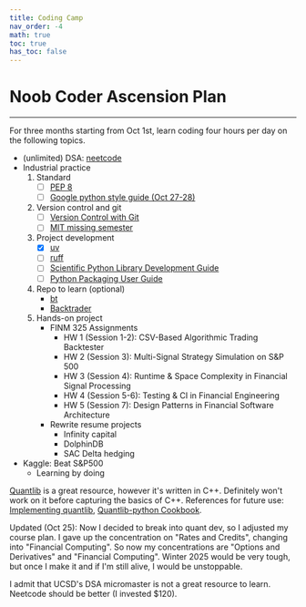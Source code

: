 ```yaml
---
title: Coding Camp
nav_order: -4
math: true
toc: true
has_toc: false
---
```


# Noob Coder Ascension Plan

---

For three months starting from Oct 1st, learn coding four hours per day on the following topics.

- (unlimited) DSA: [neetcode](https://neetcode.io/)
- Industrial practice
  1. Standard
      - [ ] [PEP 8](https://peps.python.org/pep-0008/)
      - [ ] [Google python style guide (Oct 27-28)](https://google.github.io/styleguide/pyguide.html)
  2. Version control and git
      - [ ] [Version Control with Git](https://swcarpentry.github.io/git-novice/)
      - [ ] [MIT missing semester](https://missing.csail.mit.edu/)
  3. Project development
      - [x] [uv](https://docs.astral.sh/uv/guides/projects/)
      - [ ] [ruff](https://docs.astral.sh/ruff/)
      - [ ] [Scientific Python Library Development Guide](https://learn.scientific-python.org/development/)
      - [ ] [Python Packaging User Guide](https://packaging.python.org/en/latest/)
  4. Repo to learn (optional)
      - [bt](https://github.com/pmorissette/bt)
      - [Backtrader](https://github.com/mementum/backtrader)
  5. Hands-on project
      - FINM 325 Assignments
        - HW 1 (Session 1-2): CSV-Based Algorithmic Trading Backtester
        - HW 2 (Session 3): Multi-Signal Strategy Simulation on S&P 500
        - HW 3 (Session 4): Runtime & Space Complexity in Financial Signal Processing
        - HW 4 (Session 5-6): Testing & CI in Financial Engineering
        - HW 5 (Session 7): Design Patterns in Financial Software Architecture
      - Rewrite resume projects
        - Infinity capital
        - DolphinDB
        - SAC Delta hedging
- Kaggle: Beat S&P500
  - Learning by doing

[Quantlib](https://github.com/lballabio/QuantLib) is a great resource, however it's written in C++. Definitely won't work on it before capturing the basics of C++. References for future use: [Implementing quantlib](/pdf/implementingquantlib.pdf), [Quantlib-python Cookbook](/pdf/quantlibpythoncookbook.pdf).

Updated (Oct 25): Now I decided to break into quant dev, so I adjusted my course plan. I gave up the concentration on "Rates and Credits", changing into "Financial Computing". So now my concentrations are "Options and Derivatives" and "Financial Computing". Winter 2025 would be very tough, but once I make it and if I'm still alive, I would be unstoppable.

I admit that UCSD's DSA micromaster is not a great resource to learn. Neetcode should be better (I invested \$120).